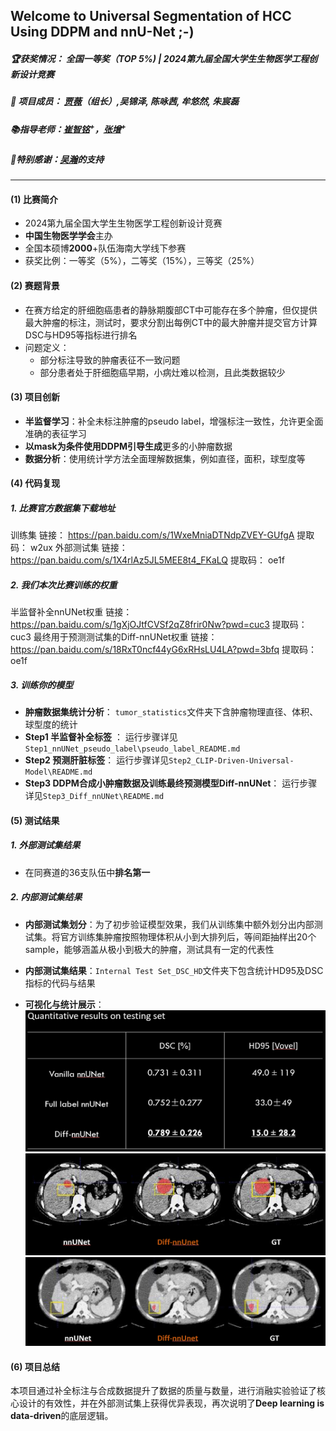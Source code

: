 ## Welcome to **Universal Segmentation of HCC Using DDPM and nnU-Net** ;-)<br>
##### 🏆获奖情况： **全国一等奖（TOP 5%)** | 2024第九届全国大学生生物医学工程创新设计竞赛<br>
##### 👥 项目成员： [贾薇](https://github.com/WeiJiaFiona)（组长）\,吴锦泽,  陈咏茜, 牟悠然, 朱宸磊
##### 📚指导老师：[崔智铭](https://shanghaitech-impact.github.io/)<sup>+</sup>，[张增](https://bme.shanghaitech.edu.cn/2021/0326/c8204a1080187/page.htm)<sup>+</sup><br>
##### 🙏特别感谢：[吴瀚](https://hanwu.website/)的支持<br>

***
#### (1) 比赛简介<br>
* 2024第九届全国大学生生物医学工程创新设计竞赛
* **中国生物医学学会**主办
* 全国本硕博**2000**+队伍海南大学线下参赛
* 获奖比例：一等奖（5%），二等奖（15%），三等奖（25%）<br>


#### (2) 赛题背景<br>
* 在赛方给定的肝细胞癌患者的静脉期腹部CT中可能存在多个肿瘤，但仅提供最大肿瘤的标注，测试时，要求分割出每例CT中的最大肿瘤并提交官方计算DSC与HD95等指标进行排名
* 问题定义：
    * 部分标注导致的肿瘤表征不一致问题
    * 部分患者处于肝细胞癌早期，小病灶难以检测，且此类数据较少<br>
#### (3) 项目创新<br>
* **半监督学习**：补全未标注肿瘤的pseudo label，增强标注一致性，允许更全面准确的表征学习
* **以mask为条件使用DDPM引导生成**更多的小肿瘤数据
* **数据分析**：使用统计学方法全面理解数据集，例如直径，面积，球型度等<br>

#### (4) 代码复现<br>
##### 1. 比赛官方数据集下载地址
训练集 链接： https://pan.baidu.com/s/1WxeMniaDTNdpZVEY-GUfgA
提取码： w2ux
外部测试集 链接： https://pan.baidu.com/s/1X4rlAz5JL5MEE8t4_FKaLQ
提取码： oe1f<br>
##### 2. 我们本次比赛训练的权重<br>
半监督补全nnUNet权重 链接： https://pan.baidu.com/s/1gXjOJtfCVSf2qZ8frir0Nw?pwd=cuc3
提取码： cuc3
最终用于预测测试集的Diff-nnUNet权重 链接：https://pan.baidu.com/s/18RxT0ncf44yG6xRHsLU4LA?pwd=3bfq
提取码： oe1f<br>
##### 3. 训练你的模型<br>
* **肿瘤数据集统计分析**： 
`tumor_statistics`文件夹下含肿瘤物理直径、体积、球型度的统计
* **Step1 半监督补全标签** ： 
运行步骤详见`Step1_nnUNet_pseudo_label\pseudo_label_README.md`  
* **Step2 预测肝脏标签**： 
运行步骤详见`Step2_CLIP-Driven-Universal-Model\README.md`
* **Step3 DDPM合成小肿瘤数据及训练最终预测模型Diff-nnUNet**： 
运行步骤详见`Step3_Diff_nnUNet\README.md`<br>
#### (5) 测试结果<br>
##### 1. 外部测试集结果
* 在同赛道的36支队伍中**排名第一**<br>
##### 2. 内部测试集结果<br>
* **内部测试集划分**：为了初步验证模型效果，我们从训练集中额外划分出内部测试集。将官方训练集肿瘤按照物理体积从小到大排列后，等间距抽样出20个sample，能够涵盖从极小到极大的肿瘤，测试具有一定的代表性<br>
* **内部测试集结果**：`Internal Test Set_DSC_HD`文件夹下包含统计HD95及DSC指标的代码与结果<br>

* **可视化与统计展示**：<br>
<img src="imgs\internal_test_statitics.png" alt="Internal Test Statistics" width="500"><br>
<img src="imgs\vis1.png" alt="vis1" width="500"><br>
<img src="imgs\vis2.png" alt="vis1" width="500"><br>
<!-- ![vis1](imgs\vis1.png)
![vis2](imgs\vis2.png) -->
#### (6) 项目总结
本项目通过补全标注与合成数据提升了数据的质量与数量，进行消融实验验证了核心设计的有效性，并在外部测试集上获得优异表现，再次说明了**Deep learning is data-driven**的底层逻辑。
